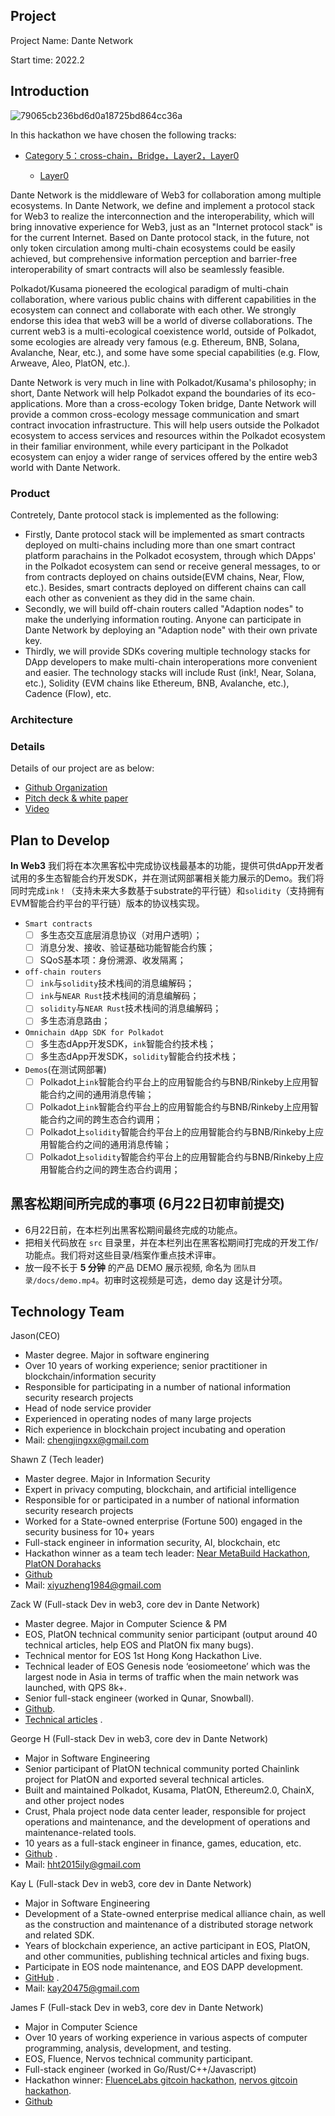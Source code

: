 ## Project

Project Name: Dante Network

Start time: 2022.2

## Introduction

![79065cb236bd6d0a18725bd864cc36a](https://user-images.githubusercontent.com/83746881/169981478-dd274207-a0ee-48a5-bdc1-94e46f938766.png)

In this hackathon we have chosen the following tracks:
* [Category 5：cross-chain，Bridge，Layer2，Layer0](https://github.com/xiyu1984/hackathon-2022-summer/blob/main/docs/categories.md#%E7%B1%BB%E5%88%AB-5%E8%B7%A8%E9%93%BEbridgelayer2layer0)
  
  * [Layer0](https://github.com/xiyu1984/hackathon-2022-summer/blob/main/docs/categories.md#layer0)

Dante Network is the middleware of Web3 for collaboration among multiple ecosystems.  In Dante Network, we define and implement a protocol stack for Web3 to realize the interconnection and the interoperability, which will bring innovative experience for Web3, just as an "Internet protocol stack" is for the current Internet. Based on Dante protocol stack, in the future, not only token circulation among multi-chain ecosystems could be easily achieved, but comprehensive information perception and barrier-free interoperability of smart contracts will also be seamlessly feasible. 

Polkadot/Kusama pioneered the ecological paradigm of multi-chain collaboration, where various public chains with different capabilities in the ecosystem can connect and collaborate with each other. We strongly endorse this idea that web3 will be a world of diverse collaborations. The current web3 is a multi-ecological coexistence world, outside of Polkadot, some ecologies are already very famous (e.g. Ethereum, BNB, Solana, Avalanche, Near, etc.), and some have some special capabilities (e.g. Flow, Arweave, Aleo, PlatON, etc.).

Dante Network is very much in line with Polkadot/Kusama's philosophy; in short, Dante Network will help Polkadot expand the boundaries of its eco-applications. More than a cross-ecology Token bridge, Dante Network will provide a common cross-ecology message communication and smart contract invocation infrastructure. This will help users outside the Polkadot ecosystem to access services and resources within the Polkadot ecosystem in their familiar environment, while every participant in the Polkadot ecosystem can enjoy a wider range of services offered by the entire web3 world with Dante Network.

### Product
Contretely, Dante protocol stack is implemented as the following:

* Firstly, Dante protocol stack will be implemented as smart contracts deployed on multi-chains including more than one smart contract platform parachains in the Polkadot ecosystem, through which DApps' in the Polkadot ecosystem can send or receive general messages, to or from contracts deployed on chains outside(EVM chains, Near, Flow, etc.). Besides, smart contracts deployed on different chains can call each other as convenient as they did in the same chain.
* Secondly, we will build off-chain routers called "Adaption nodes" to make the underlying information routing. Anyone can participate in Dante Network by deploying an "Adaption node" with their own private key.
* Thirdly, we will provide SDKs covering multiple technology stacks for DApp developers to make multi-chain interoperations more convenient and easier. The technology stacks will include Rust (ink!, Near, Solana, etc.), Solidity (EVM chains like Ethereum, BNB, Avalanche, etc.), Cadence (Flow), etc.

### Architecture


### Details
Details of our project are as below: 
* [Github Organization](https://github.com/dantenetwork)
* [Pitch deck  & white paper](https://github.com/dantenetwork/Pitch-Deck)
* [Video](https://www.youtube.com/watch?v=CYXx4O8Xgcs)

## Plan to Develop

**In Web3**
我们将在本次黑客松中完成协议栈最基本的功能，提供可供dApp开发者试用的多生态智能合约开发SDK，并在测试网部署相关能力展示的Demo。我们将同时完成`ink！`（支持未来大多数基于substrate的平行链）和`solidity`（支持拥有EVM智能合约平台的平行链）版本的协议栈实现。

- `Smart contracts`
  - [ ] 多生态交互底层消息协议（对用户透明）；
  - [ ] 消息分发、接收、验证基础功能智能合约簇；
  - [ ] SQoS基本项：身份溯源、收发隔离；
- `off-chain routers` 
  - [ ] `ink`与`solidity`技术栈间的消息编解码；
  - [ ] `ink`与`NEAR Rust`技术栈间的消息编解码；
  - [ ] `solidity`与`NEAR Rust`技术栈间的消息编解码；
  - [ ] 多生态消息路由；
- `Omnichain dApp SDK for Polkadot`
  - [ ] 多生态dApp开发SDK，`ink`智能合约技术栈；
  - [ ] 多生态dApp开发SDK，`solidity`智能合约技术栈；
- `Demos`(在测试网部署)
  - [ ] Polkadot上`ink`智能合约平台上的应用智能合约与BNB/Rinkeby上应用智能合约之间的通用消息传输；
  - [ ] Polkadot上`ink`智能合约平台上的应用智能合约与BNB/Rinkeby上应用智能合约之间的跨生态合约调用；
  - [ ] Polkadot上`solidity`智能合约平台上的应用智能合约与BNB/Rinkeby上应用智能合约之间的通用消息传输；
  - [ ] Polkadot上`solidity`智能合约平台上的应用智能合约与BNB/Rinkeby上应用智能合约之间的跨生态合约调用；

## 黑客松期间所完成的事项 (6月22日初审前提交)

- 6月22日前，在本栏列出黑客松期间最终完成的功能点。
- 把相关代码放在 `src` 目录里，并在本栏列出在黑客松期间打完成的开发工作/功能点。我们将对这些目录/档案作重点技术评审。
- 放一段不长于 **5 分钟** 的产品 DEMO 展示视频, 命名为 `团队目录/docs/demo.mp4`。初审时这视频是可选，demo day 这是计分项。

## Technology Team
Jason(CEO)
* Master degree. Major in software enginering
* Over 10 years of working experience; senior practitioner in blockchain/information security
* Responsible for participating in a number of national information security research projects
* Head of node service provider
* Experienced in operating nodes of many large projects
* Rich experience in blockchain project incubating and operation
* Mail: chengjingxx@gmail.com

Shawn Z (Tech leader)
* Master degree. Major in Information Security
* Expert in privacy computing, blockchain, and artificial intelligence
* Responsible for or participated in a number of national information security research projects
* Worked for a State-owned enterprise (Fortune 500) engaged in the security business for 10+ years
* Full-stack engineer in information security, AI, blockchain, etc
* Hackathon winner as a team tech leader: [Near MetaBuild Hackathon](https://devpost.com/software/universal-trusted-cross-chain-bridge ), [PlatON Dorahacks](https://forum.latticex.foundation/t/topic/5676 )
* [Github](https://github.com/xiyu1984) 
* Mail: xiyuzheng1984@gmail.com

Zack W (Full-stack Dev in web3, core dev in Dante Network)
* Master degree. Major in Computer Science & PM
* EOS, PlatON technical community senior participant (output around 40 technical articles, help EOS and PlatON fix many bugs).
* Technical mentor for EOS 1st Hong Kong Hackathon Live.
* Technical leader of EOS Genesis node ‘eosiomeetone’ which was the largest node in Asia in terms of traffic when the main network was launched, with QPS 8k+.
* Senior full-stack engineer (worked in Qunar, Snowball).
* [Github](https://github.com/wuyahuang).
* [Technical articles](https://github.com/meet-one/documentation) .

George H (Full-stack Dev in web3, core dev in Dante Network)
* Major in Software Engineering
* Senior participant of PlatON technical community ported Chainlink project for PlatON and exported several technical articles.
* Built and maintained Polkadot, Kusama, PlatON, Ethereum2.0, ChainX, and other project nodes
* Crust, Phala project node data center leader, responsible for project operations and maintenance, and the development of operations and maintenance-related tools.
* 10 years as a full-stack engineer in finance, games, education, etc.
* [Github](https://github.com/virgil2019) .
* Mail: hht2015ily@gmail.com

Kay L (Full-stack Dev in web3, core dev in Dante Network)
* Major in Software Engineering
* Development of a State-owned enterprise medical alliance chain, as well as the construction and maintenance of a distributed storage network and related SDK.
* Years of blockchain experience, an active participant in EOS, PlatON, and other communities, publishing technical articles and fixing bugs.
* Participate in EOS node maintenance, and EOS DAPP development.
* [GitHub](https://github.com/kay404) .
* Mail: kay20475@gmail.com

James F (Full-stack Dev in web3, core dev in Dante Network)
* Major in Computer Science
* Over 10 years of working experience in various aspects of computer programming, analysis, development, and testing.
* EOS, Fluence, Nervos technical community participant.
* Full-stack engineer (worked in Go/Rust/C++/Javascript)
* Hackathon winner: [FluenceLabs gitcoin hackathon](https://gitcoin.co/issue/fluencelabs/sovereign-data-hackathon/1/100026738 ), [nervos gitcoin hackathon](https://www.nervos.org/blog/nervos-gitcoin-hackathon-winners-announced ).
* [Github](https://github.com/fsy412) 

